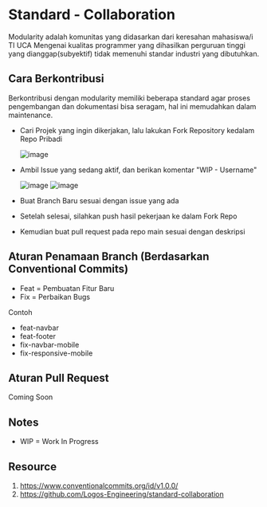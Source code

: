 # Standard - Collaboration

Modularity adalah komunitas yang didasarkan dari keresahan mahasiswa/i TI UCA Mengenai kualitas programmer yang dihasilkan perguruan tinggi yang dianggap(subyektif) tidak memenuhi standar industri yang dibutuhkan.

## Cara Berkontribusi

Berkontribusi dengan modularity memiliki beberapa standard agar proses pengembangan dan dokumentasi bisa seragam, hal ini memudahkan dalam maintenance.

- Cari Projek yang ingin dikerjakan, lalu lakukan Fork Repository kedalam Repo Pribadi

  ![image](https://user-images.githubusercontent.com/56821766/186122252-aec7ead3-4eb0-40bd-9470-490c4b1d53e1.png)
- Ambil Issue yang sedang aktif, dan berikan komentar "WIP - Username"

  ![image](https://user-images.githubusercontent.com/56821766/186123830-6fd81a6d-af50-4e6f-918f-1d319dec3dec.png)
  ![image](https://user-images.githubusercontent.com/56821766/186123869-0310e5c5-db2b-4e06-9a0a-9d706397a6d0.png)
- Buat Branch Baru sesuai dengan issue yang ada
- Setelah selesai, silahkan push hasil pekerjaan ke dalam Fork Repo
- Kemudian buat pull request pada repo main sesuai dengan deskripsi

## Aturan Penamaan Branch (Berdasarkan Conventional Commits)

- Feat = Pembuatan Fitur Baru
- Fix = Perbaikan Bugs

Contoh

- feat-navbar
- feat-footer
- fix-navbar-mobile
- fix-responsive-mobile

## Aturan Pull Request

Coming Soon

## Notes

- WIP = Work In Progress

## Resource

1. https://www.conventionalcommits.org/id/v1.0.0/
2. https://github.com/Logos-Engineering/standard-collaboration
